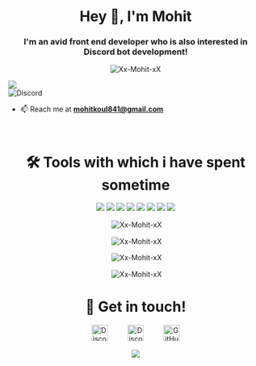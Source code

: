 <h1 align="center">Hey 👋, I'm Mohit</h1>
<h3 align="center">I'm an avid front end developer who is also interested in Discord bot development!</h3>

<p align="center"> <img src="https://komarev.com/ghpvc/?username=Xx-Mohit-xX&style=flat-square" alt="Xx-Mohit-xX" /> </p>


![](https://visitors-badge.glitch.me/badge?page_id=Xx-Mohit-xX.Xx-Mohit-xX) 
<br/> 
![Discord](https://discord.c99.nl/widget/theme-3/552814506070507531.png) 


- 📫 Reach me at **[mohitkoul841@gmail.com](https://mail.google.com/mail/u/0/?view=cm&fs=1&to=mohitkoul841@gmail.com)**
<br>
<h1 align="center">🛠️ Tools with which i have spent sometime</h1>
<p align="center"><img src="https://img.shields.io/badge/node.js%20-%2343853D.svg?&style=for-the-badge&logo=node.js&logoColor=white"/>   <img src="https://img.shields.io/badge/javascript%20-%23323330.svg?&style=for-the-badge&logo=javascript&logoColor=%23F7DF1E"/>   <img src="https://img.shields.io/badge/html5%20-%23E34F26.svg?&style=for-the-badge&logo=html5&logoColor=white"/>   <img src="https://img.shields.io/badge/css3%20-%231572B6.svg?&style=for-the-badge&logo=css3&logoColor=white"/>   <img src="https://img.shields.io/badge/python%20-%2314354C.svg?&style=for-the-badge&logo=python&logoColor=white"/>   <img src="https://img.shields.io/badge/express.js%20-%23404d59.svg?&style=for-the-badge"/>   <img src="https://img.shields.io/badge/github%20-%23121011.svg?&style=for-the-badge&logo=github&logoColor=white"/>   <img src ="https://img.shields.io/badge/MongoDB-%234ea94b.svg?&style=for-the-badge&logo=mongodb&logoColor=white"/></p>

<p align="center">&nbsp;<img align="center" src="https://github-readme-stats.vercel.app/api/top-langs/?username=Xx-Mohit-xX&layout=compact&hide=html" alt="Xx-Mohit-xX" /></p>
<p align="center">&nbsp;<img align="center" src="https://github-profile-trophy.vercel.app/?username=Xx-Mohit-xX&row=2&column=3" alt="Xx-Mohit-xX" /></p>
<p align="center">&nbsp;<img align="center" src="https://github-readme-stats.vercel.app/api?username=Xx-Mohit-xX&show_icons=true" alt="Xx-Mohit-xX" /></p>
<p align="center">&nbsp;<img align="center" src="https://github-readme-streak-stats.herokuapp.com/?user=Xx-Mohit-xX" alt="Xx-Mohit-xX" /></p>
<h1 align="center">🤝 Get in touch!</h1>
<p align="center">
<a href="https://instagram.com/mohitkoul841" target="_blank"><img alt="Discord" title="Discord" height="32" width="32" src="https://image.flaticon.com/icons/svg/174/174855.svg"></a>&nbsp;&nbsp;&nbsp;&nbsp;&nbsp;&nbsp;&nbsp;&nbsp;&nbsp;
<a href="https://discord.com/users/753974636508741673" target="_blank"><img alt="Discord" title="Discord" height="32" width="32" src="https://raw.githubusercontent.com/peterthehan/peterthehan/master/assets/discord.svg"></a>&nbsp;&nbsp;&nbsp;&nbsp;&nbsp;&nbsp;&nbsp;&nbsp;&nbsp;
<a href="https://github.com/Xx-Mohit-xX"><img alt="GitHub" title="GitHub" height="32" width="32" src="https://raw.githubusercontent.com/peterthehan/peterthehan/master/assets/github.svg"></a>
</p>
<p align="center">
<a href="https://www.buymeacoffee.com/moonbowyt"><img src="https://img.buymeacoffee.com/button-api/?text=Buy me a coffee&emoji=&slug=moonbowyt&button_colour=FF5F5F&font_colour=ffffff&font_family=Cookie&outline_colour=000000&coffee_colour=FFDD00"></a>
</p>
